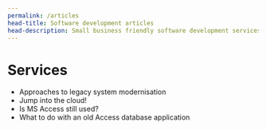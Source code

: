 ```yaml
---
permalink: /articles
head-title: Software development articles
head-description: Small business friendly software development services (and some enterprise level stuff as well).
---
```


# Services

- Approaches to legacy system modernisation  
- Jump into the cloud!
- Is MS Access still used?
- What to do with an old Access database application
